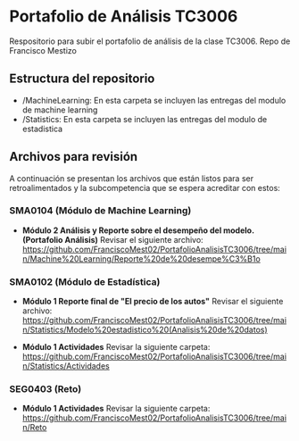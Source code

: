 # Portafolio de Análisis TC3006
Respositorio para subir el portafolio de análisis de la clase TC3006. Repo de Francisco Mestizo

## Estructura del repositorio
* /MachineLearning: En esta carpeta se incluyen las entregas del modulo de machine learning
* /Statistics: En esta carpeta se incluyen las entregas del modulo de estadistica

## Archivos para revisión
A continuación se presentan los archivos que están listos para ser retroalimentados y la subcompetencia que se espera acreditar con estos:

### SMA0104 (Módulo de Machine Learning)

* **Módulo 2 Análisis y Reporte sobre el desempeño del modelo. (Portafolio Análisis)** Revisar el siguiente archivo: https://github.com/FranciscoMest02/PortafolioAnalisisTC3006/tree/main/Machine%20Learning/Reporte%20de%20desempe%C3%B1o

### SMA0102 (Módulo de Estadística)

* **Módulo 1 Reporte final de "El precio de los autos"** Revisar el siguiente archivo: https://github.com/FranciscoMest02/PortafolioAnalisisTC3006/tree/main/Statistics/Modelo%20estadistico%20(Analisis%20de%20datos)

* **Módulo 1 Actividades** Revisar la siguiente carpeta: https://github.com/FranciscoMest02/PortafolioAnalisisTC3006/tree/main/Statistics/Actividades

### SEG0403 (Reto)

* **Módulo 1 Actividades** Revisar la siguiente carpeta: https://github.com/FranciscoMest02/PortafolioAnalisisTC3006/tree/main/Reto
